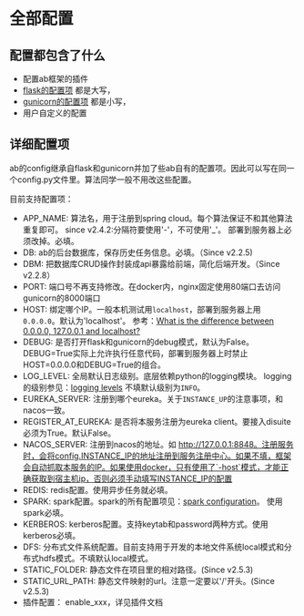 
# 全部配置

## 配置都包含了什么
- 配置ab框架的插件
- [flask的配置项](http://flask.pocoo.org/docs/1.0/config/#builtin-configuration-values) 都是大写，
- [gunicorn的配置项](http://docs.gunicorn.org/en/stable/settings.html) 都是小写，
- 用户自定义的配置


## 详细配置项
ab的config继承自flask和gunicorn并加了些ab自有的配置项。因此可以写在同一个config.py文件里。算法同学一般不用改这些配置。

目前支持配置项：
* APP_NAME: 算法名，用于注册到spring cloud。每个算法保证不和其他算法重复即可。
            since v2.4.2:分隔符要使用'-'，不可使用'_'。
            部署到服务器上必须改掉。必填。
* DB: ab的后台数据库，保存历史任务信息。必填。（Since v2.2.5)
* DBM: 把数据库CRUD操作封装成api暴露给前端，简化后端开发。（Since v2.2.8）
* PORT: 端口号不再支持修改。在docker内，nginx固定使用80端口去访问gunicorn的8000端口
* HOST: 绑定哪个IP。一般本机测试用`localhost`，部署到服务器上用`0.0.0.0`。默认为'localhost'。
        参考：[What is the difference between 0.0.0.0, 127.0.0.1 and localhost?](https://stackoverflow.com/questions/20778771/what-is-the-difference-between-0-0-0-0-127-0-0-1-and-localhost)
* DEBUG: 是否打开flask和gunicorn的debug模式，默认为False。
         DEBUG=True实际上允许执行任意代码，部署到服务器上时禁止HOST=0.0.0.0和DEBUG=True的组合。
* LOG_LEVEL: 全局默认日志级别。底层依赖python的logging模块。
             logging的级别参见：[logging levels](https://docs.python.org/3/library/logging.html#levels)
             不填默认级别为`INFO`。
* EUREKA_SERVER: 注册到哪个eureka。关于`INSTANCE_UP`的注意事项，和nacos一致。
* REGISTER_AT_EUREKA: 是否将本服务注册为eureka client。要接入disuite必须为True。默认False。
* NACOS_SERVER: 注册到nacos的地址。如 http://127.0.0.1:8848。注册服务时，会将config.INSTANCE_IP的地址注册到服务注册中心。如果不填，框架会自动抓取本服务的IP。如果使用docker，只有使用了`-host`模式，才能正确获取到宿主机ip，否则必须手动填写INSTANCE_IP的配置
* REDIS: redis配置。使用异步任务就必填。
* SPARK: spark配置。spark的所有配置项见：[spark configuration](https://spark.apache.org/docs/latest/configuration.html)。
         使用spark必填。
* KERBEROS: kerberos配置。支持keytab和password两种方式。使用kerberos必填。
* DFS: 分布式文件系统配置。目前支持用于开发的本地文件系统local模式和分布式hdfs模式。不填默认local模式。
* STATIC_FOLDER: 静态文件在项目里的相对路径。(Since v2.5.3)
* STATIC_URL_PATH: 静态文件映射的url。注意一定要以'/'开头。(Since v2.5.3)
* 插件配置： enable_xxx，详见插件文档
